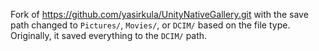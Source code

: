 Fork of https://github.com/yasirkula/UnityNativeGallery.git with the save path changed to `Pictures/`, `Movies/`, or `DCIM/` based on the file type. Originally, it saved everything to the `DCIM/` path.

